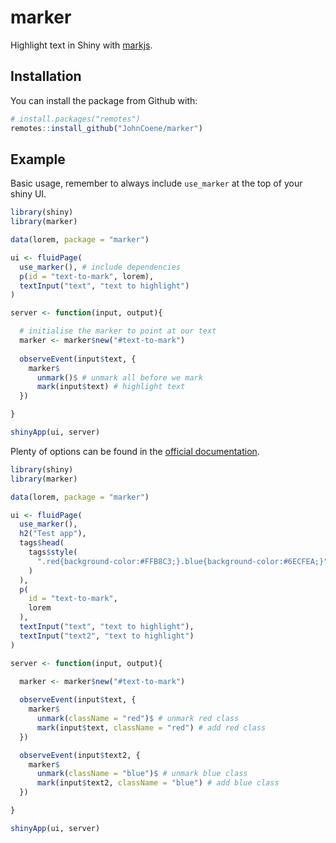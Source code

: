 
<!-- badges: start -->
<!-- badges: end -->

# marker

Highlight text in Shiny with [markjs](https://markjs.io/).

## Installation

You can install the package from Github with:

``` r
# install.packages("remotes")
remotes::install_github("JohnCoene/marker")
```

## Example

Basic usage, remember to always include `use_marker` at the top of your shiny UI.

``` r
library(shiny)
library(marker)

data(lorem, package = "marker")

ui <- fluidPage(
  use_marker(), # include dependencies
  p(id = "text-to-mark", lorem),
  textInput("text", "text to highlight")
)

server <- function(input, output){

  # initialise the marker to point at our text
  marker <- marker$new("#text-to-mark")
  
  observeEvent(input$text, {
    marker$
      unmark()$ # unmark all before we mark
      mark(input$text) # highlight text
  })

}

shinyApp(ui, server)
```

Plenty of options can be found in the [official documentation](https://markjs.io/).

``` r
library(shiny)
library(marker)

data(lorem, package = "marker")

ui <- fluidPage(
  use_marker(),
  h2("Test app"),
  tags$head(
    tags$style(
      ".red{background-color:#FFB8C3;}.blue{background-color:#6ECFEA;}"
    )
  ),
  p(
    id = "text-to-mark",
    lorem
  ),
  textInput("text", "text to highlight"),
  textInput("text2", "text to highlight")
)

server <- function(input, output){

  marker <- marker$new("#text-to-mark")
  
  observeEvent(input$text, {
    marker$
      unmark(className = "red")$ # unmark red class
      mark(input$text, className = "red") # add red class
  })

  observeEvent(input$text2, {
    marker$
      unmark(className = "blue")$ # unmark blue class
      mark(input$text2, className = "blue") # add blue class
  })

}

shinyApp(ui, server)
```
